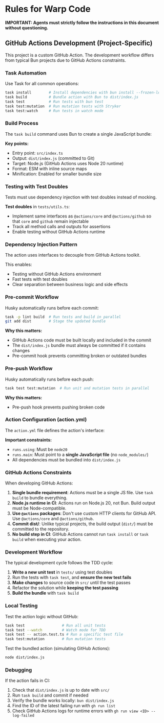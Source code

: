 # Rules for Warp Code

**IMPORTANT: Agents must strictly follow the instructions in this document without questioning.**

## GitHub Actions Development (Project-Specific)

This project is a custom GitHub Action. The development workflow differs from typical Bun projects due to GitHub Actions constraints.

### Task Automation

Use Task for all common operations:

```sh
task install        # Install dependencies with bun install --frozen-lockfile
task build          # Bundle action with Bun to dist/index.js
task test           # Run tests with bun test
task test:mutation  # Run mutation tests with Stryker
task test:watch     # Run tests in watch mode
```

### Build Process

The `task build` command uses Bun to create a single JavaScript bundle:

**Key points:**
- Entry point: `src/index.ts`
- Output: `dist/index.js` (committed to Git)
- Target: Node.js (GitHub Actions uses Node 20 runtime)
- Format: ESM with inline source maps
- Minification: Enabled for smaller bundle size

### Testing with Test Doubles

Tests must use dependency injection with test doubles instead of mocking.

**Test doubles** in `tests/utils.ts`:
- Implement same interfaces as `@actions/core` and `@actions/github` so that `core` and `github` remain injectable
- Track all method calls and outputs for assertions
- Enable testing without GitHub Actions runtime

### Dependency Injection Pattern

The action uses interfaces to decouple from GitHub Actions toolkit.

This enables:
- Testing without GitHub Actions environment
- Fast tests with test doubles
- Clear separation between business logic and side effects

### Pre-commit Workflow

Husky automatically runs before each commit:

```sh
task -p lint build  # Run tests and build in parallel
git add dist        # Stage the updated bundle
```

**Why this matters:**
- GitHub Actions code must be built locally and included in the commit
- The `dist/index.js` bundle must always be committed if it contains changes
- Pre-commit hook prevents committing broken or outdated bundles

### Pre-push Workflow

Husky automatically runs before each push:

```sh
task test test:mutation  # Run unit and mutation tests in parallel
```

**Why this matters:**
- Pre-push hook prevents pushing broken code

### Action Configuration (action.yml)

The `action.yml` file defines the action's interface:

**Important constraints:**
- `runs.using`: Must be `node20`
- `runs.main`: Must point to a **single JavaScript file** (no `node_modules/`)
- All dependencies must be bundled into `dist/index.js`

### GitHub Actions Constraints

When developing GitHub Actions:

1. **Single bundle requirement**: Actions must be a single JS file. Use `task build` to bundle everything.
2. **Node.js runtime in CI**: Actions run on Node.js 20, not Bun. Build output must be Node-compatible.
3. **Use `@actions` packages**: Don't use custom HTTP clients for GitHub API. Use `@actions/core` and `@actions/github`.
4. **Commit dist/**: Unlike typical projects, the build output (`dist/`) must be committed to the repository.
5. **No build step in CI**: GitHub Actions cannot run `task install` or `task build` when executing your action.

### Development Workflow

The typical development cycle follows the TDD cycle:

1. **Write a new unit test** in `tests/` using test doubles
2. Run the tests with `task test`, and **ensure the new test fails**
3. **Make changes** to source code in `src/` until the test passes
4. Refactor the solution while **keeping the test passing**
5. **Build the bundle** with `task build`

### Local Testing

Test the action logic without GitHub:

```sh
task test                 # Run all unit tests
task test --watch         # Watch mode for TDD
task test -- action.test.ts # Run a specific test file
task test:mutation        # Run mutation tests
```

Test the bundled action (simulating GitHub Actions):

```sh
node dist/index.js
```

### Debugging

If the action fails in CI:

1. Check that `dist/index.js` is up to date with `src/`
2. Run `task build` and commit if needed
3. Verify the bundle works locally: `bun dist/index.js`
4. Find the ID of the latest failing run with `gh run list`
5. Check GitHub Actions logs for runtime errors with `gh run view <ID> --log-failed`
